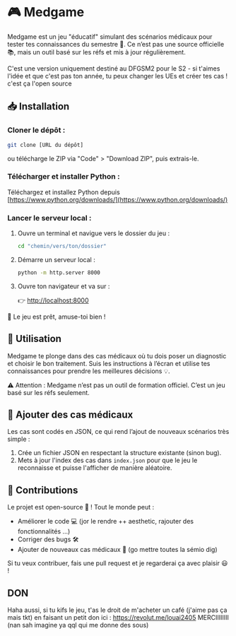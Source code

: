# 🎮 Medgame

Medgame est un jeu "éducatif" simulant des scénarios médicaux pour tester tes connaissances du semestre 🏥. Ce n’est pas une source officielle 📚, mais un outil basé sur les réfs et mis à jour régulièrement.

C'est une version uniquement destiné au DFGSM2 pour le S2 - si t'aimes l'idée et que c'est pas ton année, tu peux changer les UEs et créer tes cas ! c'est ça l'open source

## 📥 Installation

### Cloner le dépôt :

```bash
git clone [URL du dépôt]
```

ou télécharge le ZIP via "Code" > "Download ZIP", puis extrais-le.

### Télécharger et installer Python :

Téléchargez et installez Python depuis [https://www.python.org/downloads/](https://www.python.org/downloads/)

### Lancer le serveur local :

1.  Ouvre un terminal et navigue vers le dossier du jeu :

    ```bash
    cd "chemin/vers/ton/dossier"
    ```
2.  Démarre un serveur local :

    ```bash
    python -m http.server 8000
    ```
3.  Ouvre ton navigateur et va sur :

    👉 [http://localhost:8000](http://localhost:8000)

🎉 Le jeu est prêt, amuse-toi bien !

## 🏥 Utilisation

Medgame te plonge dans des cas médicaux où tu dois poser un diagnostic et choisir le bon traitement. Suis les instructions à l’écran et utilise tes connaissances pour prendre les meilleures décisions 💡.

⚠ Attention : Medgame n’est pas un outil de formation officiel. C’est un jeu basé sur les réfs seulement.

## 📝 Ajouter des cas médicaux

Les cas sont codés en JSON, ce qui rend l’ajout de nouveaux scénarios très simple :

1.  Crée un fichier JSON en respectant la structure existante (sinon bug).
2.  Mets à jour l'index des cas dans `index.json` pour que le jeu le reconnaisse et puisse l'afficher de manière aléatoire.

## 🤝 Contributions

Le projet est open-source 🚀 ! Tout le monde peut :

*   Améliorer le code 💻 (jor le rendre ++ aesthetic, rajouter des fonctionnalités ...)
*   Corriger des bugs 🛠
*   Ajouter de nouveaux cas médicaux 📑 (go mettre toutes la sémio dig)

Si tu veux contribuer, fais une pull request et je regarderai ça avec plaisir 😃 !

## DON 

Haha aussi, si tu kifs le jeu, t'as le droit de m'acheter un café (j'aime pas ça mais tkt) en faisant un petit don ici : https://revolut.me/louai2405  MERCIIIIIIII (nan sah imagine ya qql qui me donne des sous)